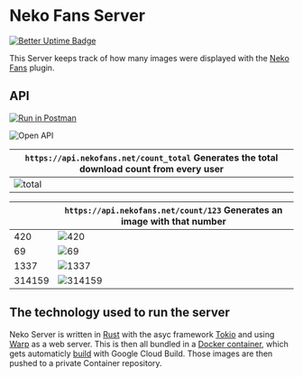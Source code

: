 # Neko Fans Server
[![Better Uptime Badge](https://betteruptime.com/status-badges/v1/monitor/iomh.svg)](https://betteruptime.com/?utm_source=status_badge)

This Server keeps track of how many images were displayed with the [Neko Fans](https://github.com/Meisterlala/NekoFans) plugin.

## API

[![Run in Postman](https://run.pstmn.io/button.svg)](https://app.getpostman.com/run-collection/23047093-1b309b0f-b56c-404e-9ff0-7321b09ae2c2?action=collection%2Ffork&collection-url=entityId%3D23047093-1b309b0f-b56c-404e-9ff0-7321b09ae2c2%26entityType%3Dcollection%26workspaceId%3D3f8f09fb-fa15-4552-bd71-a6644cd4e11e)

![Open API](https://img.shields.io/badge/Open%20API%203.0.0-try%20it%20out-green?style=for-the-badge&logo=swagger)

| `https://api.nekofans.net/count_total` Generates the total download count from every user |
| --- |
| ![total](https://api.nekofans.net/count_total) |

|      | `https://api.nekofans.net/count/123` Generates an image with that number |
| ---  | --- |
| 420  | ![420](https://api.nekofans.net/count/420) |
| 69   | ![69](https://api.nekofans.net/count/69) |
| 1337 | ![1337](https://api.nekofans.net/count/1337) |
| 314159 | ![314159](https://api.nekofans.net/count/314159) |

## The technology used to run the server

Neko Server is written in [Rust](https://www.rust-lang.org/) with the asyc framework [Tokio](https://tokio.rs/) and using [Warp](https://github.com/seanmonstar/warp) as a web server. This is then all bundled in a [Docker container](Dockerfile), which gets automaticly [build](cloudbuild.yaml) with Google Cloud Build. Those images are then pushed to a private Container repository.
